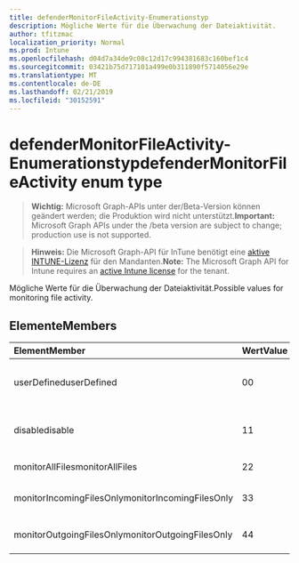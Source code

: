 ```yaml
---
title: defenderMonitorFileActivity-Enumerationstyp
description: Mögliche Werte für die Überwachung der Dateiaktivität.
author: tfitzmac
localization_priority: Normal
ms.prod: Intune
ms.openlocfilehash: d04d7a34de9c08c12d17c994381683c160bef1c4
ms.sourcegitcommit: 03421b75d717101a499e0b311890f5714056e29e
ms.translationtype: MT
ms.contentlocale: de-DE
ms.lasthandoff: 02/21/2019
ms.locfileid: "30152591"
---
```

# <a name="defendermonitorfileactivity-enum-type"></a><span data-ttu-id="b0484-103">defenderMonitorFileActivity-Enumerationstyp</span><span class="sxs-lookup"><span data-stu-id="b0484-103">defenderMonitorFileActivity enum type</span></span>

> <span data-ttu-id="b0484-104">**Wichtig:** Microsoft Graph-APIs unter der/Beta-Version können geändert werden; die Produktion wird nicht unterstützt.</span><span class="sxs-lookup"><span data-stu-id="b0484-104">**Important:** Microsoft Graph APIs under the /beta version are subject to change; production use is not supported.</span></span>

> <span data-ttu-id="b0484-105">**Hinweis:** Die Microsoft Graph-API für InTune benötigt eine [aktive INTUNE-Lizenz](https://go.microsoft.com/fwlink/?linkid=839381) für den Mandanten.</span><span class="sxs-lookup"><span data-stu-id="b0484-105">**Note:** The Microsoft Graph API for Intune requires an [active Intune license](https://go.microsoft.com/fwlink/?linkid=839381) for the tenant.</span></span>

<span data-ttu-id="b0484-106">Mögliche Werte für die Überwachung der Dateiaktivität.</span><span class="sxs-lookup"><span data-stu-id="b0484-106">Possible values for monitoring file activity.</span></span>

## <a name="members"></a><span data-ttu-id="b0484-107">Elemente</span><span class="sxs-lookup"><span data-stu-id="b0484-107">Members</span></span>
|<span data-ttu-id="b0484-108">Element</span><span class="sxs-lookup"><span data-stu-id="b0484-108">Member</span></span>|<span data-ttu-id="b0484-109">Wert</span><span class="sxs-lookup"><span data-stu-id="b0484-109">Value</span></span>|<span data-ttu-id="b0484-110">Beschreibung</span><span class="sxs-lookup"><span data-stu-id="b0484-110">Description</span></span>|
|:---|:---|:---|
|<span data-ttu-id="b0484-111">userDefined</span><span class="sxs-lookup"><span data-stu-id="b0484-111">userDefined</span></span>|<span data-ttu-id="b0484-112">0</span><span class="sxs-lookup"><span data-stu-id="b0484-112">0</span></span>|<span data-ttu-id="b0484-113">Benutzerdefiniert, Standardwert, keine Absicht.</span><span class="sxs-lookup"><span data-stu-id="b0484-113">User Defined, default value, no intent.</span></span>|
|<span data-ttu-id="b0484-114">disable</span><span class="sxs-lookup"><span data-stu-id="b0484-114">disable</span></span>|<span data-ttu-id="b0484-115">1</span><span class="sxs-lookup"><span data-stu-id="b0484-115">1</span></span>|<span data-ttu-id="b0484-116">Deaktiviert die Überwachung der Dateiaktivität.</span><span class="sxs-lookup"><span data-stu-id="b0484-116">Disable monitoring file activity.</span></span>|
|<span data-ttu-id="b0484-117">monitorAllFiles</span><span class="sxs-lookup"><span data-stu-id="b0484-117">monitorAllFiles</span></span>|<span data-ttu-id="b0484-118">2</span><span class="sxs-lookup"><span data-stu-id="b0484-118">2</span></span>|<span data-ttu-id="b0484-119">Überwachen Sie alle Dateien.</span><span class="sxs-lookup"><span data-stu-id="b0484-119">Monitor all files.</span></span>|
|<span data-ttu-id="b0484-120">monitorIncomingFilesOnly</span><span class="sxs-lookup"><span data-stu-id="b0484-120">monitorIncomingFilesOnly</span></span>|<span data-ttu-id="b0484-121">3</span><span class="sxs-lookup"><span data-stu-id="b0484-121">3</span></span>| <span data-ttu-id="b0484-122">Nur eingehende Dateien überwachen.</span><span class="sxs-lookup"><span data-stu-id="b0484-122">Monitor incoming files only.</span></span>|
|<span data-ttu-id="b0484-123">monitorOutgoingFilesOnly</span><span class="sxs-lookup"><span data-stu-id="b0484-123">monitorOutgoingFilesOnly</span></span>|<span data-ttu-id="b0484-124">4</span><span class="sxs-lookup"><span data-stu-id="b0484-124">4</span></span>|<span data-ttu-id="b0484-125">Nur ausgehende Dateien überwachen.</span><span class="sxs-lookup"><span data-stu-id="b0484-125">Monitor outgoing files only.</span></span>|




